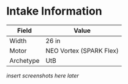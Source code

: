 # Intake Information
|Field|Value|
|-------|-------|
|Width|26 in|
|Motor|NEO Vortex (SPARK Flex)|
|Archetype|UtB|

*insert screenshots here later*

